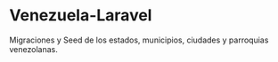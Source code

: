 Venezuela-Laravel
=================

Migraciones y Seed de los estados, municipios, ciudades y parroquias venezolanas. 

